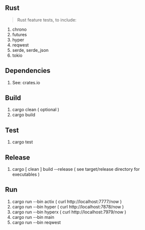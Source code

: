 Rust
----
>Rust feature tests, to include:
1. chrono
2. futures
3. hyper
4. reqwest
5. serde, serde_json
6. tokio

Dependencies
------------
1. See: crates.io

Build
-----
1. cargo clean ( optional )
2. cargo build

Test
----
1. cargo test

Release
-------
1. cargo [ clean ] build --release ( see target/release directory for executables )

Run
---
1. cargo run --bin actix  ( curl http://localhost:7777/now )
2. cargo run --bin hyper  ( curl http://localhost:7878/now )
3. cargo run --bin hyperx ( curl http://localhost:7979/now )
4. cargo run --bin main
5. cargo run --bin reqwest